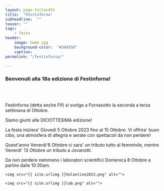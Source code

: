 ```yaml
---
layout: page-fullwidth
title:  "Festinforna"
subheadline:  ""
teaser: ""
tags:
    - festa
header:
    image: home.jpg
    background-color:  "#304558"
    caption: 
permalink: "/festinforna/"
    
---
```

### Benvenuti alla 18a edizione di Festinforna!
<br/><br/>

Festinforna (detta anche Fif) si svolge a Fornasotto la seconda a terza settimana di Ottobre. 

Siamo giunti alle DICIOTTESIMA edizione!

La festa iniziera' Giovedi 5 Ottobre 2023 fino al 15 Ottobre. Vi offrira' buon cibo, una atmosfera di allegria e serate con spettacoli da non perdere!

Quest'anno Venerdi'6 Ottobre ci sara' un tributo tutto al femminile, mentre Venerdi' 13 Ottobre un tributo a Jovanotti.

Da non perdere nemmeno i laboratori scientifici Domenica 8 Ottobre a partire dalle 10:30am. 



<div class="row">
    
    <img src="{{ site.urlimg }}Volantino2023.png" alt="">
    
</div><!-- /.row -->

<div class="row">
    
    <img src="{{ site.urlimg }}lab.png" alt="">
    
</div><!-- /.row -->

